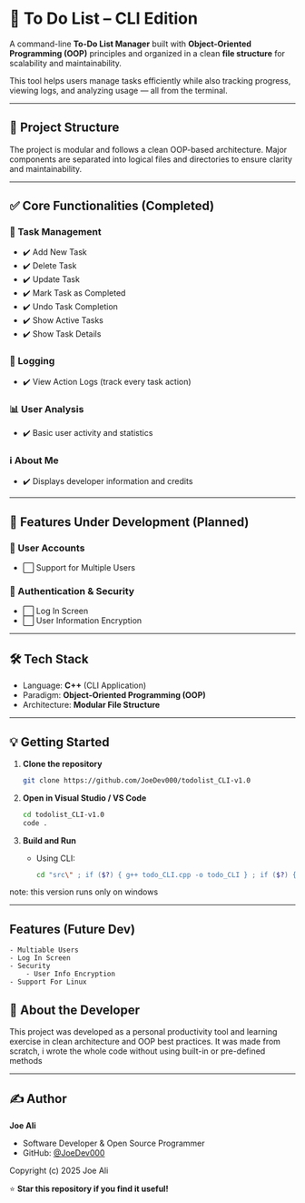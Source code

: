 # 📝 To Do List – CLI Edition

A command-line **To-Do List Manager** built with **Object-Oriented Programming (OOP)** principles and organized in a clean **file structure** for scalability and maintainability.

This tool helps users manage tasks efficiently while also tracking progress, viewing logs, and analyzing usage — all from the terminal.

---

## 📁 Project Structure

The project is modular and follows a clean OOP-based architecture. Major components are separated into logical files and directories to ensure clarity and maintainability.

---

## ✅ Core Functionalities (Completed)

### 🔧 Task Management

* ✔️ Add New Task
* ✔️ Delete Task
* ✔️ Update Task
* ✔️ Mark Task as Completed
* ✔️ Undo Task Completion
* ✔️ Show Active Tasks
* ✔️ Show Task Details

### 📜 Logging

* ✔️ View Action Logs (track every task action)

### 📊 User Analysis

* ✔️ Basic user activity and statistics

### ℹ️ About Me

* ✔️ Displays developer information and credits

---

## 🚧 Features Under Development (Planned)

### 👥 User Accounts

* ⬜ Support for Multiple Users

### 🔐 Authentication & Security

* ⬜ Log In Screen
* ⬜ User Information Encryption

---

## 🛠️ Tech Stack

* Language: **C++** (CLI Application)
* Paradigm: **Object-Oriented Programming (OOP)**
* Architecture: **Modular File Structure**

---

## 💡 Getting Started

1. **Clone the repository**

   ```bash
   git clone https://github.com/JoeDev000/todolist_CLI-v1.0
   ```

2. **Open in Visual Studio / VS Code**
   ```bash
   cd todolist_CLI-v1.0
   code .
   ```
3. **Build and Run**

   * Using CLI:

     ```bash
     cd "src\" ; if ($?) { g++ todo_CLI.cpp -o todo_CLI } ; if ($?) { .\todo_CLI }
     ```
note: this version runs only on windows

---

## Features (Future Dev)
    - Multiable Users
    - Log In Screen
    - Security
        - User Info Encryption
    - Support For Linux

## 🙋 About the Developer

This project was developed as a personal productivity tool and learning exercise in clean architecture and OOP best practices.
It was made from scratch, i wrote the whole code without using built-in or pre-defined methods

---

## ✍️ Author

**Joe Ali**

* Software Developer & Open Source Programmer
* GitHub: [@JoeDev000](https://github.com/JoeDev000)

Copyright (c) 2025 Joe Ali

⭐ **Star this repository if you find it useful!**
